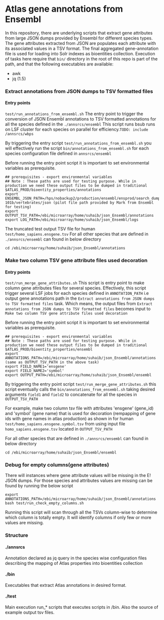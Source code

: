 # Atlas gene annotations from Ensembl

In this repository, there are underlying scripts that extract gene attributes from large JSON dumps provided by Ensembl for different species types. The gene attributes extracted from JSON are populates each attribute with its associated values in a TSV format. The final aggregated gene-annotation file is used for loading into Solr indexes as bioentities collection. Execution of tasks here require that `bin/` directory in the root of this repo is part of the path, and that the following executables are available:

- awk
- jq (1.5)


### Extract annotations from JSON dumps to TSV formatted files 

#### Entry points
`test/run_annotations_from_ensembl.sh`
The entry point to trigger the conversion of JSON Ensembl annotations to TSV formatted annotations for all the species defined in the `./annsrcs/ensembl` This script runs bsub runs on LSF cluster for each species on parallel for efficiency.`TODO: include /annsrcs/wbps`

By triggering the entry script `test/run_annotations_from_ensembl.sh` you will effectively run the script `bin/annotations_from_ensembl.sh` for each species configuration file defined in `annsrcs/ensembl`

Before running the entry point script it is important to set environmental variables as prerequisite.
```
## prerequisites - export environmental variables
## Note : These paths are used for testing purpose. While in production we need these output files to be dumped in traditional $ATLAS_PROD/bioentity_properties/annotations 
export ENSEMBL_JSON_PATH=/hps/nobackup2/production/ensembl/ensprod/search_dumps/release-101b/vertebrates/json (pilot file path provided by Mark from Ensembl for testing)
export OUTPUT_TSV_PATH=/ebi/microarray/home/suhaib/json_Ensembl/annotations
export LOG_PATH=/ebi/microarray/home/suhaib/json_Ensembl/logs
```
The truncated test output TSV file for human `test/homo_sapiens.ensgene.tsv`  For all other species that are defined in `./annsrcs/ensembl` can found in below directory
```
cd /ebi/microarray/home/suhaib/json_Ensembl/annotations
```


### Make two column TSV gene attribute files used decoration

#### Entry points

`test/run_merge_gene_attributes.sh`
This script is entry point to make column gene attributes files for several species. Effectively, this script trigger several LSF jobs for each species defined in `ANNOTATION_PATH` i.e output gene annotations path in the `Extract annotations from JSON dumps to TSV formatted files` task. Which means, the output files from `Extract annotations from JSON dumps to TSV formatted files` becomes input to `Make two column TSV gene attribute files used decoration`

Before running the entry point script it is important to set environmental variables as prerequisite.
```
## prerequisites - export environmental variables
## Note : These paths are used for testing purpose. While in production we need these output files to be dumped in traditional $ATLAS_PROD/bioentity_properties/ensembl 
export ANNOTATIONS_PATH=/ebi/microarray/home/suhaib/json_Ensembl/annotations (same as OUTPUT_TSV_PATH in the above task)
export FIELD_NAME1='ensgene'
export FIELD_NAME2='symbol'
export OUTPUT_PATH=/ebi/microarray/home/suhaib/json_Ensembl/ensembl
```

By triggering the entry point script `test/run_merge_gene_attributes.sh` this script eventually calls the `bin/annotations_from_ensembl.sh` taking desired arguments `field1` and `field2` to concatenate for all the species in `OUTPUT_TSV_PATH`

For example, make two column tsv file with attributes 'ensgene' (gene_id) and 'symbol' (gene name) that is used for decoration (rempapping of gene ids with gene names in atlas production) as shown in for human `test/homo_sapiens.ensgene.symbol.tsv` from using input file `homo_sapiens.ensgene.tsv` located in `OUTPUT_TSV_PATH`

For all other species that are defined in `./annsrcs/ensembl` can found in below directory
```
cd /ebi/microarray/home/suhaib/json_Ensembl/ensembl

```

### Debug for empty columns(gene attributes)

There will instances where gene attribute values will be missing in the E! JSON dumps. For those species and attributes values are missing can be found by running the below script 
```
export ANNOTATIONS_PATH=/ebi/microarray/home/suhaib/json_Ensembl/annotations
bash test/run_check_empty_columns.sh
```
Running this script will scan through all the TSVs column-wise to determine which column is totally empty. It will identify columns if only few or more values are missing.

### Structure

#### ./annsrcs
Annotation declared as jq query in the species wise configuration files describing the mapping of Atlas properties into bioentities collection 

#### ./bin
Executables that extract Atlas annotations in desired format.

#### ./test
Main execution run_* scripts that executes scripts in /bin. Also the source of example output tsv files. 

